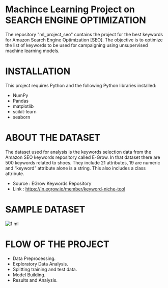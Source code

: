 # Machince Learning Project on SEARCH ENGINE OPTIMIZATION 
The repository "ml_project_seo" contains the project for the best keywords for Amazon Search Engine Optimization [SEO].
The objective is to optimize the list of keywords to be used for campaigning using unsupervised machine learning models.

# INSTALLATION
This project requires Python and the following Python libraries installed:

- NumPy
- Pandas
- matplotlib
- scikit-learn
- seaborn

# ABOUT THE DATASET
The dataset used for analysis is the keywords selection data from the Amazon SEO keywords repository called E-Grow. In that dataset there are 500 keywords related to shoes. They include 21 attributes, 19 are numeric and “keyword” attribute alone is a string. This also includes a class attribute.

- Source : EGrow Keywords Repository
- Link : https://in.egrow.io/member/keyword-niche-tool 

# SAMPLE DATASET
![1  ml](https://user-images.githubusercontent.com/78856292/118361752-66481580-b5aa-11eb-8132-e2cc38d3fa6a.png)

# FLOW OF THE PROJECT
- Data Preprocessing.
- Exploratory Data Analysis.
- Splitting training and test data.
- Model Building.
- Results and Analysis.
